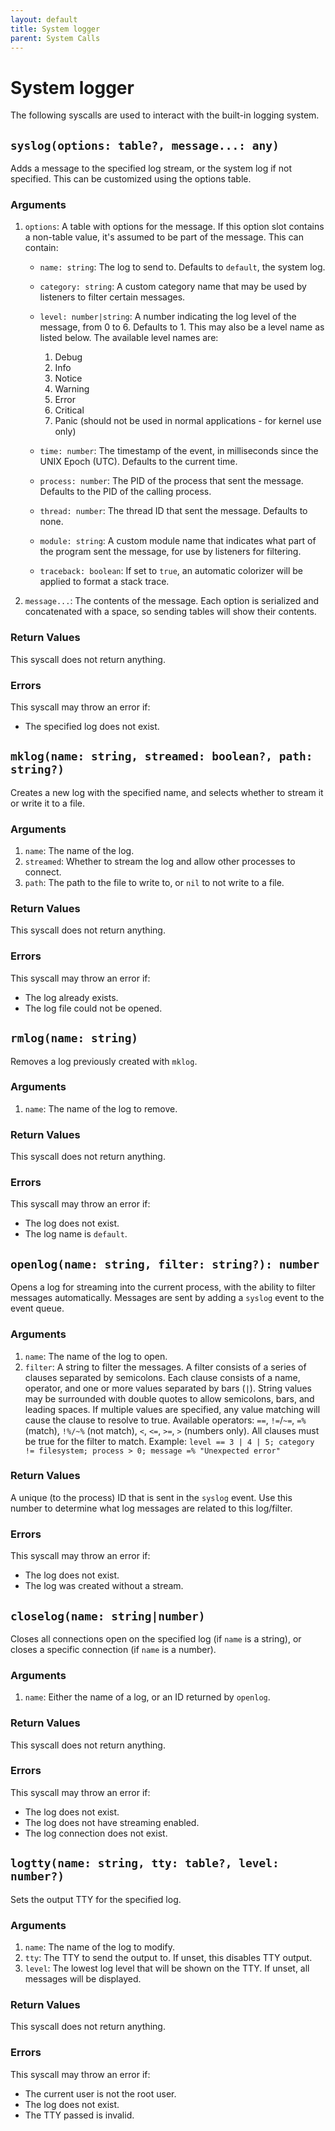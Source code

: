```yaml
---
layout: default
title: System logger
parent: System Calls
---
```


# System logger
The following syscalls are used to interact with the built-in logging system.

## `syslog(options: table?, message...: any)`
Adds a message to the specified log stream, or the system log if not specified. This can be customized using the options table.

### Arguments
1. `options`: A table with options for the message. If this option slot contains a non-table value, it's assumed to be part of the message. This can contain:
    * `name: string`: The log to send to. Defaults to `default`, the system log.
    * `category: string`: A custom category name that may be used by listeners to filter certain messages.
    * `level: number|string`: A number indicating the log level of the message, from 0 to 6. Defaults to 1. This may also be a level name as listed below. The available level names are:
        <ol style="counter-set: sub-counter -1">
        <li>Debug</li>
        <li>Info</li>
        <li>Notice</li>
        <li>Warning</li>
        <li>Error</li>
        <li>Critical</li>
        <li>Panic (should not be used in normal applications - for kernel use only)</li>
        </ol>
        
    * `time: number`: The timestamp of the event, in milliseconds since the UNIX Epoch (UTC). Defaults to the current time.
    * `process: number`: The PID of the process that sent the message. Defaults to the PID of the calling process.
    * `thread: number`: The thread ID that sent the message. Defaults to none.
    * `module: string`: A custom module name that indicates what part of the program sent the message, for use by listeners for filtering.
    * `traceback: boolean`: If set to `true`, an automatic colorizer will be applied to format a stack trace.
2. `message...`: The contents of the message. Each option is serialized and concatenated with a space, so sending tables will show their contents.

### Return Values
This syscall does not return anything.

### Errors
This syscall may throw an error if:
* The specified log does not exist.

## `mklog(name: string, streamed: boolean?, path: string?)`
Creates a new log with the specified name, and selects whether to stream it or write it to a file.

### Arguments
1. `name`: The name of the log.
2. `streamed`: Whether to stream the log and allow other processes to connect.
3. `path`: The path to the file to write to, or `nil` to not write to a file.

### Return Values
This syscall does not return anything.

### Errors
This syscall may throw an error if:
* The log already exists.
* The log file could not be opened.

## `rmlog(name: string)`
Removes a log previously created with `mklog`.

### Arguments
1. `name`: The name of the log to remove.

### Return Values
This syscall does not return anything.

### Errors
This syscall may throw an error if:
* The log does not exist.
* The log name is `default`.

## `openlog(name: string, filter: string?): number`
Opens a log for streaming into the current process, with the ability to filter messages automatically. Messages are sent by adding a `syslog` event to the event queue.

### Arguments
1. `name`: The name of the log to open.
2. `filter`: A string to filter the messages.
    A filter consists of a series of clauses separated by semicolons.
    Each clause consists of a name, operator, and one or more values separated by bars (`|`).
    String values may be surrounded with double quotes to allow semicolons, bars, and leading spaces.
    If multiple values are specified, any value matching will cause the clause to resolve to true.
    Available operators: `==`, `!=`/`~=`, `=%` (match), `!%/~%` (not match), `<`, `<=`, `>=`, `>` (numbers only).
    All clauses must be true for the filter to match.
    Example: `level == 3 | 4 | 5; category != filesystem; process > 0; message =% "Unexpected error"`

### Return Values
A unique (to the process) ID that is sent in the `syslog` event. Use this number to determine what log messages are related to this log/filter.

### Errors
This syscall may throw an error if:
* The log does not exist.
* The log was created without a stream.

## `closelog(name: string|number)`
Closes all connections open on the specified log (if `name` is a string), or closes a specific connection (if `name` is a number).

### Arguments
1. `name`: Either the name of a log, or an ID returned by `openlog`.

### Return Values
This syscall does not return anything.

### Errors
This syscall may throw an error if:
* The log does not exist.
* The log does not have streaming enabled.
* The log connection does not exist.

## `logtty(name: string, tty: table?, level: number?)`
Sets the output TTY for the specified log.

### Arguments
1. `name`: The name of the log to modify.
2. `tty`: The TTY to send the output to. If unset, this disables TTY output.
3. `level`: The lowest log level that will be shown on the TTY. If unset, all messages will be displayed.

### Return Values
This syscall does not return anything.

### Errors
This syscall may throw an error if:
* The current user is not the root user.
* The log does not exist.
* The TTY passed is invalid.